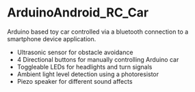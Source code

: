 # ArduinoAndroid_RC_Car
Arduino based toy car controlled via a bluetooth connection to a smartphone device application.

- Ultrasonic sensor for obstacle avoidance
- 4 Directional buttons for manually controlling Arduino car
- Toggleable LEDs for headlights and turn signals
- Ambient light level detection using a photoresistor
- Piezo speaker for different sound affects
